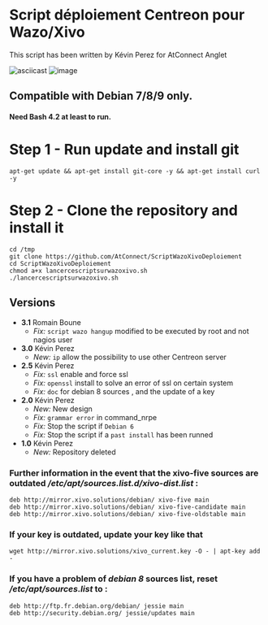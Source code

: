 # Script déploiement Centreon pour Wazo/Xivo

This script has been written by Kévin Perez for AtConnect Anglet

![asciicast](http://www.atconnect.net/images/header/logo.png)
![image](https://image.noelshack.com/fichiers/2019/17/3/1556112297-telechargement.png)

## Compatible with Debian 7/8/9 only.
#### Need Bash 4.2 at least to run.

# Step 1 - Run update and install git
```
apt-get update && apt-get install git-core -y && apt-get install curl -y

```
# Step 2 - Clone the repository and install it
```
cd /tmp
git clone https://github.com/AtConnect/ScriptWazoXivoDeploiement
cd ScriptWazoXivoDeploiement
chmod a+x lancercescriptsurwazoxivo.sh
./lancercescriptsurwazoxivo.sh
```


## Versions
- **3.1** Romain Boune
  - *Fix:* `script wazo hangup` modified to be executed by root and not nagios user
- **3.0** Kévin Perez
  - *New:* `ip` allow the possibility to use other Centreon server
- **2.5** Kévin Perez
  - *Fix:* `ssl` enable and force ssl
  - *Fix:* `openssl` install to solve an error of ssl on certain system
  - *Fix:* `doc` for debian 8 sources , and the update of a key
- **2.0** Kévin Perez
  - *New:* New design
  - *Fix:* `grammar error` in command_nrpe  
  - *Fix:* Stop the script if `Debian 6`
  - *Fix:* Stop the script if a `past install` has been runned
- **1.0** Kévin Perez
  - *New:* Repository deleted


### Further information in the event that the xivo-five sources are outdated */etc/apt/sources.list.d/xivo-dist.list* :
```
deb http://mirror.xivo.solutions/debian/ xivo-five main
deb http://mirror.xivo.solutions/debian/ xivo-five-candidate main
deb http://mirror.xivo.solutions/debian/ xivo-five-oldstable main
```

### If your key is outdated, update your key like that
```
wget http://mirror.xivo.solutions/xivo_current.key -O - | apt-key add -
```

### If you have a problem of *debian 8* sources list, reset */etc/apt/sources.list* to :
```
deb http://ftp.fr.debian.org/debian/ jessie main
deb http://security.debian.org/ jessie/updates main
```
